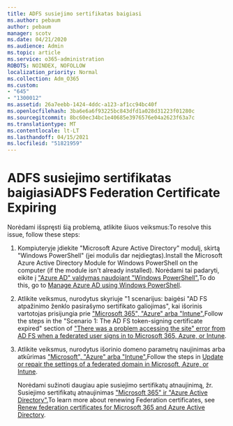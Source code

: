 ```yaml
---
title: ADFS susiejimo sertifikatas baigiasi
ms.author: pebaum
author: pebaum
manager: scotv
ms.date: 04/21/2020
ms.audience: Admin
ms.topic: article
ms.service: o365-administration
ROBOTS: NOINDEX, NOFOLLOW
localization_priority: Normal
ms.collection: Adm_O365
ms.custom:
- "645"
- "1300012"
ms.assetid: 26a7eebb-1424-4ddc-a123-af1cc94bc40f
ms.openlocfilehash: 3ba6e6a6f93225bc843dfd1a028d31223f01280c
ms.sourcegitcommit: 8bc60ec34bc1e40685e3976576e04a2623f63a7c
ms.translationtype: MT
ms.contentlocale: lt-LT
ms.lasthandoff: 04/15/2021
ms.locfileid: "51821959"
---
```

# <a name="adfs-federation-certificate-expiring"></a><span data-ttu-id="fe01d-102">ADFS susiejimo sertifikatas baigiasi</span><span class="sxs-lookup"><span data-stu-id="fe01d-102">ADFS Federation Certificate Expiring</span></span>

<span data-ttu-id="fe01d-103">Norėdami išspręsti šią problemą, atlikite šiuos veiksmus:</span><span class="sxs-lookup"><span data-stu-id="fe01d-103">To resolve this issue, follow these steps:</span></span>
  
1. <span data-ttu-id="fe01d-104">Kompiuteryje įdiekite "Microsoft Azure Active Directory" modulį, skirtą "Windows PowerShell" (jei modulis dar neįdiegtas).</span><span class="sxs-lookup"><span data-stu-id="fe01d-104">Install the Microsoft Azure Active Directory Module for Windows PowerShell on the computer (if the module isn't already installed).</span></span> <span data-ttu-id="fe01d-105">Norėdami tai padaryti, eikite į ["Azure AD" valdymas naudojant "Windows PowerShell".](https://aka.ms/aadposh)</span><span class="sxs-lookup"><span data-stu-id="fe01d-105">To do this, go to [Manage Azure AD using Windows PowerShell](https://aka.ms/aadposh).</span></span>

2. <span data-ttu-id="fe01d-106">Atlikite veiksmus, nurodytus skyriuje "1 scenarijus: baigėsi "AD FS atpažinimo ženklo pasirašymo sertifikato galiojimas", kai išorinis vartotojas prisijungia prie ["Microsoft 365", "Azure" arba "Intune".](https://support.microsoft.com/help/2713898/there-was-a-problem-accessing-the-site-error-from-ad-fs-when-a-federat)</span><span class="sxs-lookup"><span data-stu-id="fe01d-106">Follow the steps in the "Scenario 1: The AD FS token-signing certificate expired" section of ["There was a problem accessing the site" error from AD FS when a federated user signs in to Microsoft 365, Azure, or Intune](https://support.microsoft.com/help/2713898/there-was-a-problem-accessing-the-site-error-from-ad-fs-when-a-federat).</span></span>

3. <span data-ttu-id="fe01d-107">Atlikite veiksmus, nurodytus išorinio domeno parametrų naujinimas arba atkūrimas ["Microsoft", "Azure" arba "Intune".](https://docs.microsoft.com/office365/troubleshoot/security/update-federated-domain-office-365)</span><span class="sxs-lookup"><span data-stu-id="fe01d-107">Follow the steps in [Update or repair the settings of a federated domain in Microsoft, Azure, or Intune](https://docs.microsoft.com/office365/troubleshoot/security/update-federated-domain-office-365).</span></span>

    <span data-ttu-id="fe01d-108">Norėdami sužinoti daugiau apie susiejimo sertifikatų atnaujinimą, žr. Susiejimo sertifikatų atnaujinimas ["Microsoft 365" ir "Azure Active Directory".](https://docs.microsoft.com/azure/active-directory/connect/active-directory-aadconnect-o365-certs)</span><span class="sxs-lookup"><span data-stu-id="fe01d-108">To learn more about renewing Federation certificates, see [Renew federation certificates for Microsoft 365 and Azure Active Directory](https://docs.microsoft.com/azure/active-directory/connect/active-directory-aadconnect-o365-certs).</span></span>
